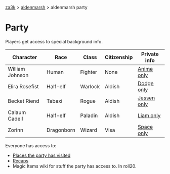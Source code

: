 [za3k](/) > [aldenmarsh](/aldenmarsh/) > aldenmarsh party

# Party
Players get access to special background info.

| Character          | Race       | Class     | Citizenship | Private info            |
|--------------------|------------|-----------|-------------|-------------------------|
| William Johnson    | Human      | Fighter   | None        | [Anime only](william)|
| Elira Rosefist     | Half-elf   | Warlock   | Aldish      | [Dodge only](elira)  |
| Becket Riend       | Tabaxi     | Rogue     | Aldish      | [Jessen only](becket)|
| Calaum Cadell      | Half-elf   | Paladin   | Aldish      | [Liam only](cal)     |
| Zorinn             | Dragonborn | Wizard    | Visa        | [Space only](zorinn) |

Everyone has access to:

- [Places the party has visited](visited)
- [Recaps](recap)
- Magic Items wiki for stuff the party has access to. In roll20.

<!--
  | Corvus can Laetham | Half-elf   | Barbarian | Aldish      | [Greg only](corvus)  |
  | Makian Tramell     | Elf        | Monk      | None        | [Mack only](makian)  |
-->
